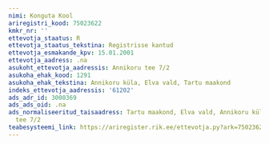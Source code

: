 ```yaml
---
nimi: Konguta Kool
ariregistri_kood: 75023622
kmkr_nr: ''
ettevotja_staatus: R
ettevotja_staatus_tekstina: Registrisse kantud
ettevotja_esmakande_kpv: 15.01.2001
ettevotja_aadress: .na
asukoht_ettevotja_aadressis: Annikoru tee 7/2
asukoha_ehak_kood: 1291
asukoha_ehak_tekstina: Annikoru küla, Elva vald, Tartu maakond
indeks_ettevotja_aadressis: '61202'
ads_adr_id: 3000369
ads_ads_oid: .na
ads_normaliseeritud_taisaadress: Tartu maakond, Elva vald, Annikoru küla, Annikoru
  tee 7/2
teabesysteemi_link: https://ariregister.rik.ee/ettevotja.py?ark=75023622&ref=rekvisiidid
---
```

